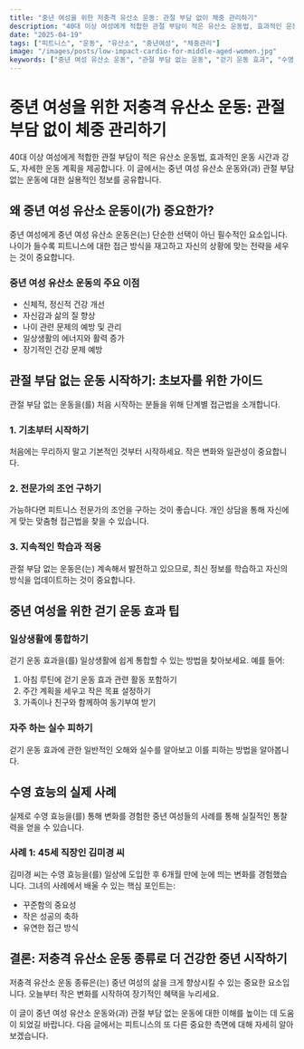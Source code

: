 ```yaml
---
title: "중년 여성을 위한 저충격 유산소 운동: 관절 부담 없이 체중 관리하기"
description: "40대 이상 여성에게 적합한 관절 부담이 적은 유산소 운동법, 효과적인 운동 시간과 강도, 자세한 운동 계획을 제공합니다."
date: "2025-04-19"
tags: ["피트니스", "운동", "유산소", "중년여성", "체중관리"]
image: "/images/posts/low-impact-cardio-for-middle-aged-women.jpg"
keywords: ["중년 여성 유산소 운동", "관절 부담 없는 운동", "걷기 운동 효과", "수영 효능", "저충격 유산소 운동 종류"]
---
```


# 중년 여성을 위한 저충격 유산소 운동: 관절 부담 없이 체중 관리하기

40대 이상 여성에게 적합한 관절 부담이 적은 유산소 운동법, 효과적인 운동 시간과 강도, 자세한 운동 계획을 제공합니다. 이 글에서는 중년 여성 유산소 운동와(과) 관절 부담 없는 운동에 대한 실용적인 정보를 공유합니다.

## 왜 중년 여성 유산소 운동이(가) 중요한가?

중년 여성에게 중년 여성 유산소 운동은(는) 단순한 선택이 아닌 필수적인 요소입니다. 나이가 들수록 피트니스에 대한 접근 방식을 재고하고 자신의 상황에 맞는 전략을 세우는 것이 중요합니다.

### 중년 여성 유산소 운동의 주요 이점

- 신체적, 정신적 건강 개선
- 자신감과 삶의 질 향상
- 나이 관련 문제의 예방 및 관리
- 일상생활의 에너지와 활력 증가
- 장기적인 건강 문제 예방

## 관절 부담 없는 운동 시작하기: 초보자를 위한 가이드

관절 부담 없는 운동을(를) 처음 시작하는 분들을 위해 단계별 접근법을 소개합니다.

### 1. 기초부터 시작하기

처음에는 무리하지 말고 기본적인 것부터 시작하세요. 작은 변화와 일관성이 중요합니다.

### 2. 전문가의 조언 구하기

가능하다면 피트니스 전문가의 조언을 구하는 것이 좋습니다. 개인 상담을 통해 자신에게 맞는 맞춤형 접근법을 찾을 수 있습니다.

### 3. 지속적인 학습과 적응

관절 부담 없는 운동은(는) 계속해서 발전하고 있으므로, 최신 정보를 학습하고 자신의 방식을 업데이트하는 것이 중요합니다.

## 중년 여성을 위한 걷기 운동 효과 팁

### 일상생활에 통합하기

걷기 운동 효과을(를) 일상생활에 쉽게 통합할 수 있는 방법을 찾아보세요. 예를 들어:

1. 아침 루틴에 걷기 운동 효과 관련 활동 포함하기
2. 주간 계획을 세우고 작은 목표 설정하기
3. 가족이나 친구와 함께하여 동기부여 받기

### 자주 하는 실수 피하기

걷기 운동 효과에 관한 일반적인 오해와 실수를 알아보고 이를 피하는 방법을 알아봅니다.

## 수영 효능의 실제 사례

실제로 수영 효능을(를) 통해 변화를 경험한 중년 여성들의 사례를 통해 실질적인 통찰력을 얻을 수 있습니다.

### 사례 1: 45세 직장인 김미경 씨

김미경 씨는 수영 효능을(를) 일상에 도입한 후 6개월 만에 눈에 띄는 변화를 경험했습니다. 그녀의 사례에서 배울 수 있는 핵심 포인트는:

- 꾸준함의 중요성
- 작은 성공의 축하
- 유연한 접근 방식

## 결론: 저충격 유산소 운동 종류로 더 건강한 중년 시작하기

저충격 유산소 운동 종류은(는) 중년 여성의 삶을 크게 향상시킬 수 있는 중요한 요소입니다. 오늘부터 작은 변화를 시작하여 장기적인 혜택을 누리세요.

이 글이 중년 여성 유산소 운동와(과) 관절 부담 없는 운동에 대한 이해를 높이는 데 도움이 되었길 바랍니다. 다음 글에서는 피트니스의 또 다른 중요한 측면에 대해 자세히 알아보겠습니다.
